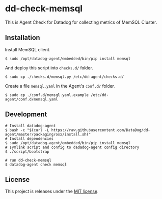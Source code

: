 # dd-check-memsql
This is Agent Check for Datadog for collecting metrics of MemSQL Cluster.

## Installation
Install MemSQL client.

```
$ sudo /opt/datadog-agent/embedded/bin/pip install memsql
```

And deploy this script into `checks.d/` folder.

```
$ sudo cp ./checks.d/memsql.py /etc/dd-agent/checks.d/
```

Create a file `memsql.yaml` in the Agent's `conf.d/` folder.

```
$ sudo cp ./conf.d/memsql.yaml.example /etc/dd-agent/conf.d/memsql.yaml
```

## Development

```console
# Install datadog-agent
$ bash -c "$(curl -L https://raw.githubusercontent.com/DataDog/dd-agent/master/packaging/osx/install.sh)"
# Install dependencies
$ sudo /opt/datadog-agent/embedded/bin/pip install memsql
# symlink script and config to dadadog-agent config directory
$ ./script/bootstrap

# run dd-check-memsql
$ datadog-agent check memsql
```

## License
This project is releases under the [MIT license](http://opensource.org/licenses/MIT).
